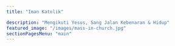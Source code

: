 ```yaml
---
title: "Iman Katolik"

description: "Mengikuti Yesus, Sang Jalan Kebenaran & Hidup"
featured_image: "/images/mass-in-church.jpg"
sectionPagesMenu: "main"
---
```

